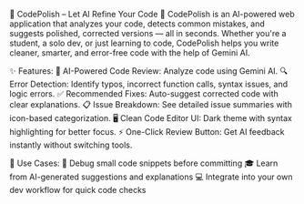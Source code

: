 🤖 CodePolish – Let AI Refine Your Code 🤖
CodePolish is an AI-powered web application that analyzes your code, detects common mistakes, and suggests polished, corrected versions — all in seconds. Whether you're a student, a solo dev, or just learning to code, CodePolish helps you write cleaner, smarter, and error-free code with the help of Gemini AI.

✨ Features:
🧠 AI-Powered Code Review: Analyze code using Gemini AI.
🔍 Error Detection: Identify typos, incorrect function calls, syntax issues, and logic errors.
✅ Recommended Fixes: Auto-suggest corrected code with clear explanations.
📋 Issue Breakdown: See detailed issue summaries with icon-based categorization.
🖥️ Clean Code Editor UI: Dark theme with syntax highlighting for better focus.
⚡ One-Click Review Button: Get AI feedback instantly without switching tools.

🚀 Use Cases:
🧪 Debug small code snippets before committing
🎓 Learn from AI-generated suggestions and explanations
💻 Integrate into your own dev workflow for quick code checks
